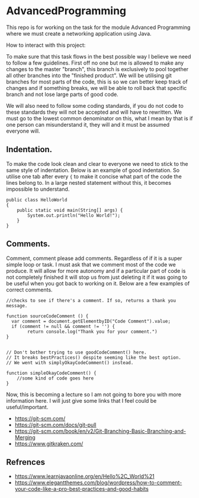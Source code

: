 # AdvancedProgramming
This repo is for working on the task for the module Advanced Programming where we must create a networking application using Java.

How to interact with this project:

To make sure that this task flows in the best possible way I believe we need to follow a few guidelines. First off no one but me is allowed to make any changes to the master "branch", this branch is exclusively to pool together all other branches into the "finished product". We will be utilising git branches for most parts of the code, this is so we can better keep track of changes and if something breaks, we will be able to roll back that specific branch and not lose large parts of good code.

We will also need to follow some coding standards, if you do not code to these standards they will not be accepted and will have to rewritten. We must go to the lowest common denominator on this, what I mean by that is if one person can misunderstand it, they will and it must be assumed everyone will. 

## Indentation.

To make the code look clean and clear to everyone we need to stick to the same style of indentation. Below is an example of good indentation. So utilise one tab after every ```{``` to make it concise what part of the code the lines belong to. In a large nested statement without this, it becomes impossible to understand.
``` 
public class HelloWorld
{
	public static void main(String[] args) {
		System.out.println("Hello World!");
	}
}
```

## Comments. 

Comment, comment please add comments. Regardless of if it is a super simple loop or task. I must ask that we comment most of the code we produce. It will allow for more autonomy and if a particular part of code is not completely finished it will stop us from just deleting it if it was going to be useful when you got back to working on it. Below are a few examples of correct comments. 

```
//checks to see if there's a comment. If so, returns a thank you message.
 
function sourceCodeComment () {
  var comment = document.getElementbyID("Code Comment").value; 
  if (comment != null && comment != '') { 
        return console.log("Thank you for your comment.")
}


// Don't bother trying to use goodCodeComment() here. 
// It breaks bestPractices() despite seeming like the best option.
// We went with simplyOkayCodeComment() instead.
 
function simpleOkayCodeComment() {
    //some kind of code goes here
}
```

Now, this is becoming a lecture so I am not going to bore you with more information here. I will just give some links that I feel could be useful/important.

* https://git-scm.com/
* https://git-scm.com/docs/git-pull
* https://git-scm.com/book/en/v2/Git-Branching-Basic-Branching-and-Merging
* https://www.gitkraken.com/

## Refrences 
* https://www.learnjavaonline.org/en/Hello%2C_World%21
* https://www.elegantthemes.com/blog/wordpress/how-to-comment-your-code-like-a-pro-best-practices-and-good-habits
